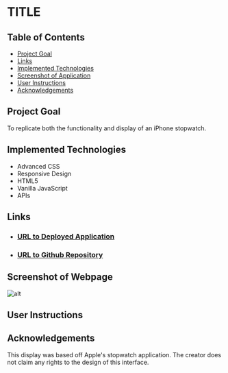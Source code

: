 # TITLE

## Table of Contents
- [Project Goal](##Project-Goal)
- [Links](##Links)
- [Implemented Technologies](##Implemented-Technologies)
- [Screenshot of Application](##Screenshot-of-Application)
- [User Instructions](##User-instructions)
- [Acknowledgements](##Acknowledgements)

## Project Goal
To replicate both the functionality and display of an iPhone stopwatch.

## Implemented Technologies
- Advanced CSS
- Responsive Design
- HTML5
- Vanilla JavaScript
- APIs

## Links
- ### [URL to Deployed Application](https://inklein1997.github.io/Stopwatch-iPhone-Clone/)
- ### [URL to Github Repository](https://github.com/inklein1997/Stopwatch-iPhone-Clone)

## Screenshot of Webpage
![alt](./assets/images/...)

## User Instructions

## Acknowledgements
This display was based off Apple's stopwatch application.  The creator does not claim any rights to the design of this interface.